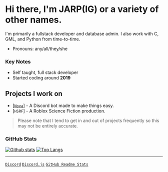 # Hi there, I'm JARP(IG) or a variety of other names.

I'm primarily a fullstack developer and database admin. I also work with C, GML, and Python from time-to-time.

- Pronouns: any/all/they/she

### Key Notes

- Self taught, full stack developer
- Started coding around **2019**

## Projects I work on

- [[`Nova`](https://github.com/Nirmini/Nova)] - A Discord bot made to make things easy.
- [`HSRF`] - A Roblox Science Fiction production.
> Please note that I tend to get in and out of projects frequently so this may not be entirely accurate.

### GitHub Stats

<!--[![Top Langs](https://github-readme-stats.vercel.app/api/top-langs/?username=justarandompersoniguess&layout=donut)](https://github.com/anuraghazra/github-readme-stats)-->
<a href="#">![Github stats](https://github-readme-stats.vercel.app/api?username=justarandompersoniguess&theme=blueberry&count_private=true&hide_border=true&line_height=20)</a>
<a href="#">![Top Langs](https://github-readme-stats.vercel.app/api/top-langs/?username=justarandompersoniguess&layout=compact&theme=blueberry&count_private=true&hide_border=true)</a>

---

[`Discord`](https://discord.com/)
[`Discord.js`](https://discord.js.org/)
[`GitHub Readme Stats`](https://github.com/anuraghazra/github-readme-stats)
